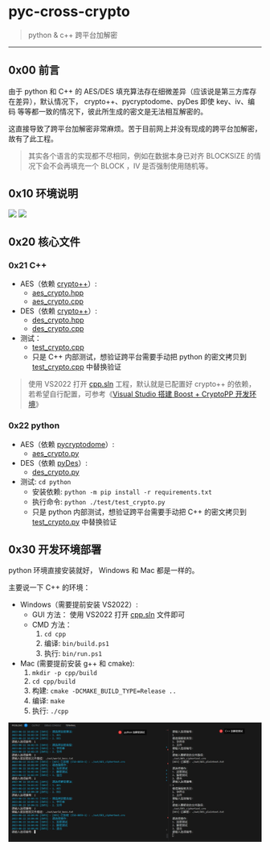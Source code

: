 # pyc-cross-crypto

> python & c++ 跨平台加解密

------

## 0x00 前言

由于 python 和 C++ 的 AES/DES 填充算法存在细微差异（应该说是第三方库存在差异），默认情况下， crypto++、pycryptodome、pyDes 即使 key、iv、编码 等等都一致的情况下，彼此所生成的密文是无法相互解密的。

这直接导致了跨平台加解密非常麻烦。苦于目前网上并没有现成的跨平台加解密，故有了此工程。


> 其实各个语言的实现都不尽相同，例如在数据本身已对齐 BLOCKSIZE 的情况下会不会再填充一个 BLOCK ，IV 是否强制使用随机等。


## 0x10 环境说明

![](https://img.shields.io/badge/MSVC%20%20-14.3-green.svg) ![](https://img.shields.io/badge/Python-3.10-red.svg)


## 0x20 核心文件

### 0x21 C++

- AES（依赖 [crypto++](./cpp/cryptopp/)）:
    - [aes_crypto.hpp](./cpp/aes_crypto.hpp)
    - [aes_crypto.cpp](./cpp/aes_crypto.cpp)
- DES（依赖 [crypto++](./cpp/cryptopp/)）:
    - [des_crypto.hpp](./cpp/des_crypto.hpp)
    - [des_crypto.cpp](./cpp/des_crypto.cpp)
- 测试：
    - [test_crypto.cpp](./cpp/test_crypto.cpp)
    - 只是 C++ 内部测试，想验证跨平台需要手动把 python 的密文拷贝到 [test_crypto.cpp](./cpp/test_crypto.cpp) 中替换验证

> 使用 VS2022 打开 [cpp.sln](./cpp/cpp.sln) 工程，默认就是已配置好 crypto++ 的依赖，若希望自行配置，可参考《[Visual Studio 搭建 Boost + CryptoPP 开发环境](https://exp-blog.com/lang/vs-da-jian-boostcryptopp-kai-fa-huan-jing/)》


### 0x22 python

- AES（依赖 [pycryptodome](https://pypi.org/project/pycryptodome/)）:
    - [aes_crypto.py](./python/aes_crypto.py)
- DES（依赖 [pyDes](https://pypi.org/project/pyDes/)）:
    - [des_crypto.py](./python/des_crypto.py)
- 测试: `cd python` 
    - 安装依赖: `python -m pip install -r requirements.txt`
    - 执行命令: `python ./test/test_crypto.py`
    - 只是 python 内部测试，想验证跨平台需要手动把 C++ 的密文拷贝到 [test_crypto.py](./python/test/test_crypto.py) 中替换验证



## 0x30 开发环境部署

python 环境直接安装就好， Windows 和 Mac 都是一样的。

主要说一下 C++ 的环境：

- Windows（需要提前安装 VS2022）: 
  - GUI 方法： 使用 VS2022 打开 [cpp.sln](./cpp/cpp.sln) 文件即可
  - CMD 方法：
    1. `cd cpp`
    2. 编译: `bin/build.ps1`
    3. 执行: `bin/run.ps1`
- Mac (需要提前安装 g++ 和 cmake): 
  1. `mkdir -p cpp/build`
  2. `cd cpp/build`
  3. 构建: `cmake -DCMAKE_BUILD_TYPE=Release ..`
  4. 编译: `make`
  5. 执行: `./cpp`

![](./imgs/test_demo.jpg)

